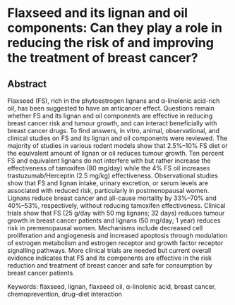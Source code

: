 # Flaxseed and its lignan and oil components: Can they play a role in reducing the risk of and improving the treatment of breast cancer?

## Abstract

Flaxseed (FS), rich in the phytoestrogen lignans and α-linolenic acid-rich oil, has been suggested to have an anticancer effect. Questions remain whether FS and its lignan and oil components are effective in reducing breast cancer risk and tumour growth, and can interact beneficially with breast cancer drugs. To find answers, in vitro, animal, observational, and clinical studies on FS and its lignan and oil components were reviewed. The majority of studies in various rodent models show that 2.5%–10% FS diet or the equivalent amount of lignan or oil reduces tumour growth. Ten percent FS and equivalent lignans do not interfere with but rather increase the effectiveness of tamoxifen (80 mg/day) while the 4% FS oil increases trastuzumab/Herceptin (2.5 mg/kg) effectiveness. Observational studies show that FS and lignan intake, urinary excretion, or serum levels are associated with reduced risk, particularly in postmenopausal women. Lignans reduce breast cancer and all-cause mortality by 33%–70% and 40%–53%, respectively, without reducing tamoxifen effectiveness. Clinical trials show that FS (25 g/day with 50 mg lignans; 32 days) reduces tumour growth in breast cancer patients and lignans (50 mg/day; 1 year) reduces risk in premenopausal women. Mechanisms include decreased cell proliferation and angiogenesis and increased apoptosis through modulation of estrogen metabolism and estrogen receptor and growth factor receptor signalling pathways. More clinical trials are needed but current overall evidence indicates that FS and its components are effective in the risk reduction and treatment of breast cancer and safe for consumption by breast cancer patients.

Keywords: flaxseed, lignan, flaxseed oil, α-linolenic acid, breast cancer, chemoprevention, drug–diet interaction
